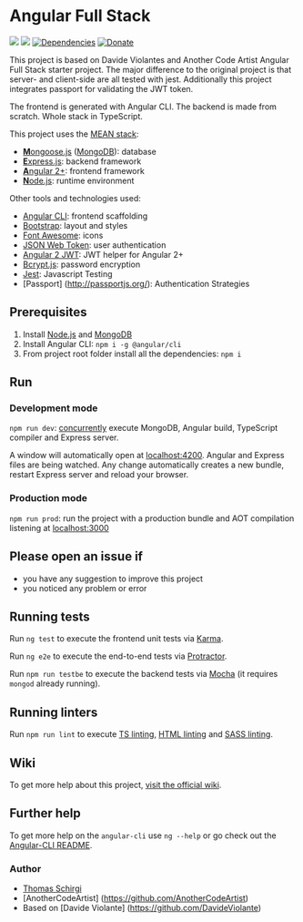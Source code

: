 # Angular Full Stack 
[![](https://github.com/davideviolante/Angular-Full-Stack/workflows/Build/badge.svg)](https://github.com/DavideViolante/Angular-Full-Stack/actions?query=workflow%3ABuild) [![](https://github.com/davideviolante/Angular-Full-Stack/workflows/Tests/badge.svg)](https://github.com/DavideViolante/Angular-Full-Stack/actions?query=workflow%3ATests) [![Dependencies](https://david-dm.org/DavideViolante/Angular-Full-Stack.svg)](https://david-dm.org/DavideViolante/Angular-Full-Stack) [![Donate](https://img.shields.io/badge/paypal-donate-179BD7.svg)](https://www.paypal.me/dviolante)


This project is based on Davide Violantes and Another Code Artist Angular Full Stack starter project. The major difference to the original project is that server- and client-side are all tested with jest. Additionally this project integrates passport for validating the JWT token.

The frontend is generated with Angular CLI. The backend is made from scratch. Whole stack in TypeScript.


This project uses the [MEAN stack](https://en.wikipedia.org/wiki/MEAN_(software_bundle)):
* [**M**ongoose.js](http://www.mongoosejs.com) ([MongoDB](https://www.mongodb.com)): database
* [**E**xpress.js](http://expressjs.com): backend framework
* [**A**ngular 2+](https://angular.io): frontend framework
* [**N**ode.js](https://nodejs.org): runtime environment

Other tools and technologies used:
* [Angular CLI](https://cli.angular.io): frontend scaffolding
* [Bootstrap](http://www.getbootstrap.com): layout and styles
* [Font Awesome](http://fontawesome.com): icons
* [JSON Web Token](https://jwt.io): user authentication
* [Angular 2 JWT](https://github.com/auth0/angular2-jwt): JWT helper for Angular 2+
* [Bcrypt.js](https://github.com/dcodeIO/bcrypt.js): password encryption
* [Jest](https://facebook.github.io/jest/): Javascript Testing
* [Passport] (http://passportjs.org/): Authentication Strategies 

## Prerequisites
1. Install [Node.js](https://nodejs.org) and [MongoDB](https://www.mongodb.com)
2. Install Angular CLI: `npm i -g @angular/cli`
3. From project root folder install all the dependencies: `npm i`

## Run
### Development mode
`npm run dev`: [concurrently](https://github.com/kimmobrunfeldt/concurrently) execute MongoDB, Angular build, TypeScript compiler and Express server.

A window will automatically open at [localhost:4200](http://localhost:4200). Angular and Express files are being watched. Any change automatically creates a new bundle, restart Express server and reload your browser.

### Production mode
`npm run prod`: run the project with a production bundle and AOT compilation listening at [localhost:3000](http://localhost:3000) 

## Please open an issue if
* you have any suggestion to improve this project
* you noticed any problem or error

## Running tests
Run `ng test` to execute the frontend unit tests via [Karma](https://karma-runner.github.io).

Run `ng e2e` to execute the end-to-end tests via [Protractor](http://www.protractortest.org/).

Run `npm run testbe` to execute the backend tests via [Mocha](https://mochajs.org/) (it requires `mongod` already running).

## Running linters
Run `npm run lint` to execute [TS linting](https://github.com/palantir/tslint), [HTML linting](https://github.com/htmlhint/HTMLHint) and [SASS linting](https://github.com/sasstools/sass-lint).

## Wiki
To get more help about this project, [visit the official wiki](https://github.com/DavideViolante/Angular-Full-Stack/wiki).

## Further help
To get more help on the `angular-cli` use `ng --help` or go check out the [Angular-CLI README](https://github.com/angular/angular-cli/blob/master/README.md).

### Author
* [Thomas Schirgi](https://github.com/schirgitom)
* [AnotherCodeArtist] (https://github.com/AnotherCodeArtist)
* Based on [Davide Violante] (https://github.com/DavideViolante)
